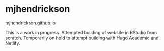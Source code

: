 # mjhendrickson
mjhendrickson.github.io

This is a work in progress.
Attempted building of website in RStudio from scratch.
Temporarily on hold to attempt building with Hugo Academic and Netlify.
